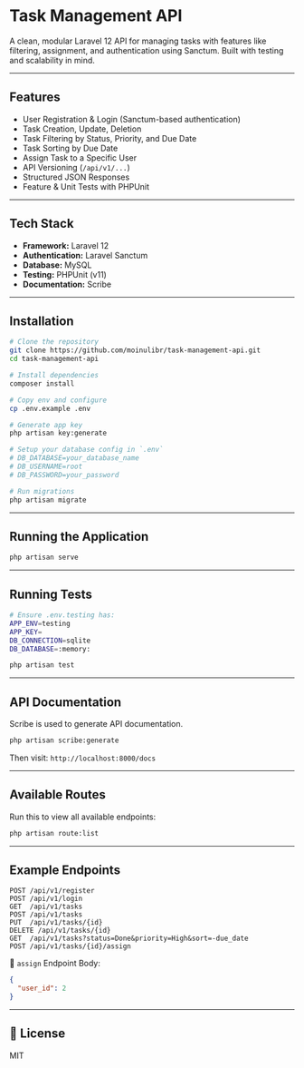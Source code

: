 # Task Management API

A clean, modular Laravel 12 API for managing tasks with features like filtering, assignment, and authentication using Sanctum. Built with testing and scalability in mind.

---

## Features

* User Registration & Login (Sanctum-based authentication)
* Task Creation, Update, Deletion
* Task Filtering by Status, Priority, and Due Date
* Task Sorting by Due Date
* Assign Task to a Specific User
* API Versioning (`/api/v1/...`)
* Structured JSON Responses
* Feature & Unit Tests with PHPUnit

---

## Tech Stack

* **Framework:** Laravel 12
* **Authentication:** Laravel Sanctum
* **Database:** MySQL
* **Testing:** PHPUnit (v11)
* **Documentation:** Scribe

---

##  Installation

```bash
# Clone the repository
git clone https://github.com/moinulibr/task-management-api.git
cd task-management-api

# Install dependencies
composer install

# Copy env and configure
cp .env.example .env

# Generate app key
php artisan key:generate

# Setup your database config in `.env`
# DB_DATABASE=your_database_name
# DB_USERNAME=root
# DB_PASSWORD=your_password

# Run migrations
php artisan migrate
```

---

##  Running the Application

```bash
php artisan serve
```

---

## Running Tests

```bash
# Ensure .env.testing has:
APP_ENV=testing
APP_KEY=
DB_CONNECTION=sqlite
DB_DATABASE=:memory:

php artisan test
```

---

## API Documentation

Scribe is used to generate API documentation.

```bash
php artisan scribe:generate
```

Then visit: `http://localhost:8000/docs`

---

## Available Routes

Run this to view all available endpoints:

```bash
php artisan route:list
```

---

## Example Endpoints

```http
POST /api/v1/register
POST /api/v1/login
GET  /api/v1/tasks
POST /api/v1/tasks
PUT  /api/v1/tasks/{id}
DELETE /api/v1/tasks/{id}
GET  /api/v1/tasks?status=Done&priority=High&sort=-due_date
POST /api/v1/tasks/{id}/assign
```

🔹 `assign` Endpoint Body:

```json
{
  "user_id": 2
}
```

---

## 📄 License

MIT
